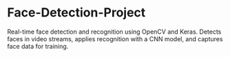# Face-Detection-Project
Real-time face detection and recognition using OpenCV and Keras. Detects faces in video streams, applies recognition with a CNN model, and captures face data for training.

